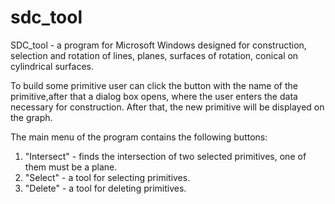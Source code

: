 # sdc_tool
SDC_tool - a program for Microsoft Windows designed for construction, selection and rotation of lines, planes, surfaces of rotation, conical on cylindrical surfaces.

To build some primitive user can click the button with the name of the primitive,after that a dialog box opens, where the user enters the data necessary for construction. After that, the new primitive will be displayed on the graph.

The main menu of the program contains the following buttons:
1. "Intersect" - finds the intersection of two selected primitives, one of them must be a plane.
2. "Select" - a tool for selecting primitives.
3. "Delete" - a tool for deleting primitives.
